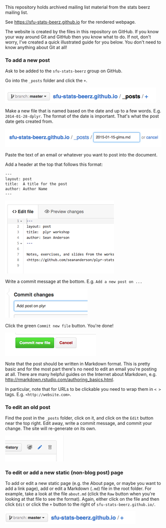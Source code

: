 This repository holds archived mailing list material from the stats beerz mailing list.

See <https://sfu-stats-beerz.github.io> for the rendered webpage.

The website is created by the files in this repository on GitHub. If you know your way around Git and GitHub then you know what to do. If not, don't worry, I've created a quick illustrated guide for you below. You don't need to know anything about Git at all!

### To add a new post

Ask to be added to the `sfu-stats-beerz` group on GitHub.

Go into the `_posts` folder and click the `+`.

![](images/add-post.PNG)

Make a new file that is named based on the date and up to a few words. E.g. `2014-01-28-dplyr`. The format of the date is important. That's what the post date gets created from.

![](images/filename.PNG)

Paste the text of an email or whatever you want to post into the document.

Add a header at the top that follows this format:

```
---
layout: post
title:  A title for the post
author: Author Name
---
```

![](images/edit-content.PNG)

Write a commit message at the bottom. E.g. `Add a new post on ...`

![](images/commit-message.PNG)

Click the green `Commit new file` button. You're done!

![](images/commit-file.PNG)

Note that the post should be written in Markdown format. This is pretty basic and for the most part there's no need to edit an email you're posting at all. There are many helpful guides on the Internet about Markdown, e.g. <http://rmarkdown.rstudio.com/authoring_basics.html>.

In particular, note that for URLs to be clickable you need to wrap them in `< >` tags. E.g. `<http://website.com>`.

### To edit an old post

Find the post in the `_posts` folder, click on it, and click on the `Edit` button near the top right. Edit away, write a commit message, and commit your change. The site will re-generate on its own.

![](images/edit-button.PNG)

### To edit or add a new static (non-blog post) page

To add or edit a new static page (e.g. the About page, or maybe you want to add a link page), add or edit a Markdown (`.md`) file in the root folder. For example, take a look at the file `about.md` (click the `Raw` button when you're looking at that file to see the format). Again, either click on the file and then click `Edit` or click the `+` button to the right of `sfu-stats-beerz.github.io/`.

![](images/add-page.PNG)
